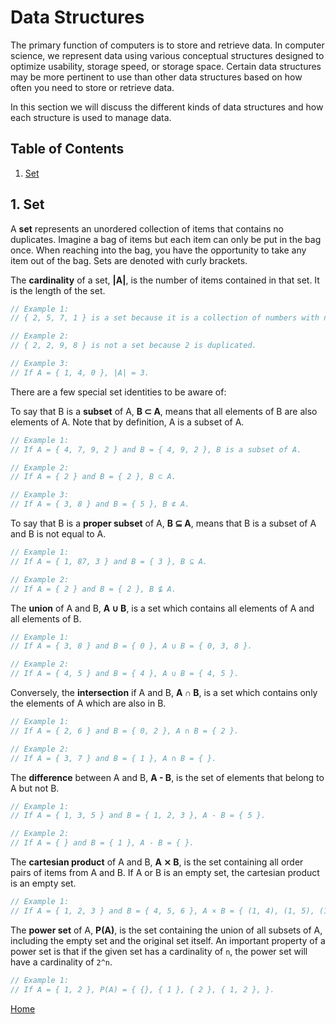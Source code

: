 # Data Structures

The primary function of computers is to store and retrieve data. In computer science, we represent data using various conceptual structures designed to optimize usability, storage speed, or storage space. Certain data structures may be more pertinent to use than other data structures based on how often you need to store or retrieve data.

In this section we will discuss the different kinds of data structures and how each structure is used to manage data.

## Table of Contents

1. [Set](#1-set)

## 1. Set

A **set** represents an unordered collection of items that contains no duplicates. Imagine a bag of items but each item can only be put in the bag once. When reaching into the bag, you have the opportunity to take any item out of the bag. Sets are denoted with curly brackets.

The **cardinality** of a set, **|A|**, is the number of items contained in that set. It is the length of the set.

```ts
// Example 1:
// { 2, 5, 7, 1 } is a set because it is a collection of numbers with no duplicates.

// Example 2:
// { 2, 2, 9, 8 } is not a set because 2 is duplicated.

// Example 3:
// If A = { 1, 4, 0 }, |A| = 3.
```

There are a few special set identities to be aware of:

To say that B is a **subset** of A, **B ⊂ A**, means that all elements of B are also elements of A. Note that by definition, A is a subset of A.

```ts
// Example 1:
// If A = { 4, 7, 9, 2 } and B = { 4, 9, 2 }, B is a subset of A.

// Example 2:
// If A = { 2 } and B = { 2 }, B ⊂ A.

// Example 3:
// If A = { 3, 8 } and B = { 5 }, B ⊄ A.
```

To say that B is a **proper subset** of A, **B ⊆ A**, means that B is a subset of A and B is not equal to A.

```ts
// Example 1:
// If A = { 1, 87, 3 } and B = { 3 }, B ⊆ A.

// Example 2:
// If A = { 2 } and B = { 2 }, B ⊈ A.
```

The **union** of A and B, **A ∪ B**, is a set which contains all elements of A and all elements of B.

```ts
// Example 1:
// If A = { 3, 8 } and B = { 0 }, A ∪ B = { 0, 3, 8 }.

// Example 2:
// If A = { 4, 5 } and B = { 4 }, A ∪ B = { 4, 5 }.
```

Conversely, the **intersection** if A and B, **A ∩ B**, is a set which contains only the elements of A which are also in B.

```ts
// Example 1:
// If A = { 2, 6 } and B = { 0, 2 }, A ∩ B = { 2 }.

// Example 2:
// If A = { 3, 7 } and B = { 1 }, A ∩ B = { }.
```

The **difference** between A and B, **A - B**, is the set of elements that belong to A but not B.

```ts
// Example 1:
// If A = { 1, 3, 5 } and B = { 1, 2, 3 }, A - B = { 5 }.

// Example 2:
// If A = { } and B = { 1 }, A - B = { }.
```

The **cartesian product** of A and B, **A ⨯ B**, is the set containing all order pairs of items from A and B. If A or B is an empty set, the cartesian product is an empty set.

```ts
// Example 1:
// If A = { 1, 2, 3 } and B = { 4, 5, 6 }, A ⨯ B = { (1, 4), (1, 5), (1, 6), (2, 4), (2, 5), (2, 6), (3, 4), (3, 5), (3, 6) }.
```

The **power set** of A, **P(A)**, is the set containing the union of all subsets of A, including the empty set and the original set itself. An important property of a power set is that if the given set has a cardinality of `n`, the power set will have a cardinality of `2^n`.

```ts
// Example 1:
// If A = { 1, 2 }, P(A) = { {}, { 1 }, { 2 }, { 1, 2 }, }.
```

[Home](../README.md)
